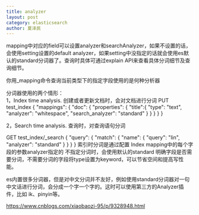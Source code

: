 ```yaml
---
title: analyzer
layout: post
category: elasticsearch
author: 夏泽民
---
```

mapping中对应的field可以设置analyzer和searchAnalyzer，如果不设置的话，会使用setting设置的default analyzer，如果setting中没指定的话就会使用es默认的standard分词器了。查询时具体可通过explain API来查看具体分词细节及查询细节。

你用_mapping命令查询当前类型下的指定字段使用的是何种分析器
<!-- more -->
分词器使用的两个情形：  
1，Index time analysis.  创建或者更新文档时，会对文档进行分词
PUT test_index
{
  "mappings": {
    "doc": {
      "properties": {
        "title":{
          "type": "text",
          "analyzer": "whitespace",
          "search_analyzer": "standard"
        }
      }
    }
  }
}

2，Search time analysis.  查询时，对查询语句分词

GET test_index/_search
{
  "query": {
    "match": {
      "name": {
        "query": "lin",
        "analyzer": "standard"
      }
    }
  }
}
索引时分词是通过配置 Index mapping中的每个字段的参数analyzer指定的
不指定分词时，会使用默认的standard
 明确字段是否需要分词，不需要分词的字段将type设置为keyword，可以节省空间和提高写性能。

es内置很多分词器，但是对中文分词并不友好，例如使用standard分词器对一句中文话进行分词，会分成一个字一个字的。这时可以使用第三方的Analyzer插件，比如 ik、pinyin等。

https://www.cnblogs.com/xiaobaozi-95/p/9328948.html


